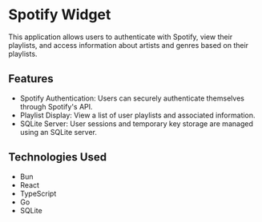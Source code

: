 # Spotify Widget

This application allows users to authenticate with Spotify, view their playlists, and access information about artists and genres based on their playlists.

## Features

- Spotify Authentication: Users can securely authenticate themselves through Spotify's API.
- Playlist Display: View a list of user playlists and associated information.
- SQLite Server: User sessions and temporary key storage are managed using an SQLite server.

## Technologies Used

- Bun
- React
- TypeScript
- Go
- SQLite
